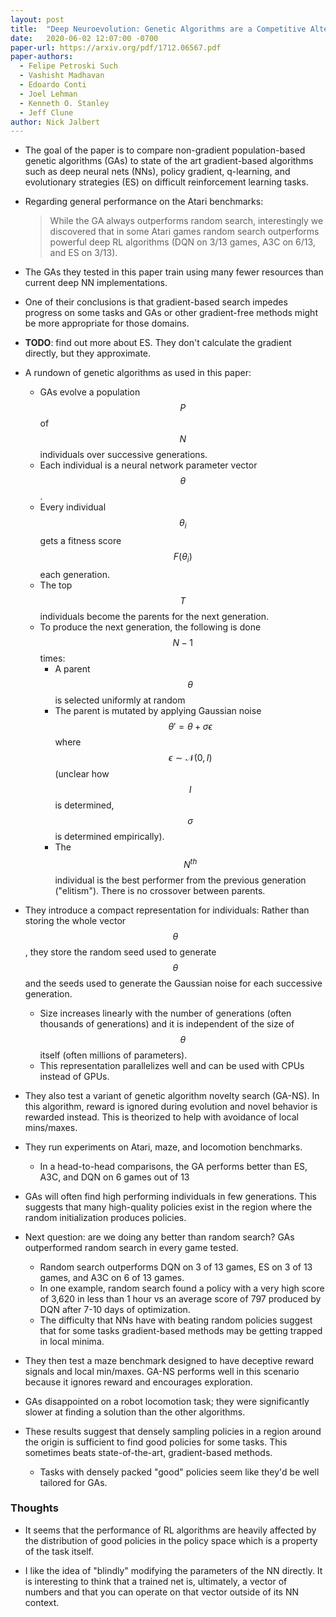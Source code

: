 ```yaml
---
layout: post
title:  "Deep Neuroevolution: Genetic Algorithms are a Competitive Alternative for Training Deep Neural Networks for Reinforcement Learning"
date:   2020-06-02 12:07:00 -0700
paper-url: https://arxiv.org/pdf/1712.06567.pdf
paper-authors:
  - Felipe Petroski Such
  - Vashisht Madhavan
  - Edoardo Conti
  - Joel Lehman
  - Kenneth O. Stanley
  - Jeff Clune
author: Nick Jalbert
---
```


* The goal of the paper is to compare non-gradient population-based genetic
  algorithms (GAs) to state of the art gradient-based algorithms such as deep
  neural nets (NNs), policy gradient, q-learning, and evolutionary strategies
  (ES) on difficult reinforcement learning tasks.

* Regarding general performance on the Atari benchmarks: 

  > While the GA always outperforms random search, interestingly we discovered
  > that in some Atari games random search outperforms powerful deep RL
  > algorithms (DQN on 3/13 games, A3C on 6/13, and ES on 3/13).

* The GAs they tested in this paper train using many fewer resources than
  current deep NN implementations.

* One of their conclusions is that gradient-based search impedes progress on
  some tasks and GAs or other gradient-free methods might be more appropriate
  for those domains.

* **TODO**: find out more about ES.  They don't calculate the gradient
  directly, but they approximate.

* A rundown of genetic algorithms as used in this paper:
  * GAs evolve a population $$P$$ of $$N$$ individuals over successive
    generations.
  * Each individual is a neural network parameter vector $$\theta$$.
  * Every individual $$\theta_i$$ gets a fitness score $$F(\theta_i)$$ each
    generation.
  * The top $$T$$ individuals become the parents for the next generation.
  * To produce the next generation, the following is done $$N-1$$ times:
    * A parent $$\theta$$ is selected uniformly at random
    * The parent is mutated by applying Gaussian noise $$\theta'=\theta +
      \sigma\epsilon$$ where $$\epsilon \sim \mathcal{N}(0,I)$$ (unclear how
      $$I$$ is determined, $$\sigma$$ is determined empirically).
    * The $$N^{th}$$ individual is the best performer from the previous
      generation ("elitism").  There is no crossover between parents.

* They introduce a compact representation for individuals: Rather than storing
  the whole vector $$\theta$$, they store the random seed used to generate
  $$\theta$$ and the seeds used to generate the Gaussian noise for each
  successive generation.
  * Size increases linearly with the number of generations (often thousands of
    generations) and it is independent of the size of $$\theta$$ itself (often
    millions of parameters).
  * This representation parallelizes well and can be used with CPUs instead of
    GPUs.

* They also test a variant of genetic algorithm novelty search (GA-NS).  In
  this algorithm, reward is ignored during evolution and novel behavior is
  rewarded instead.  This is theorized to help with avoidance of local
  mins/maxes.

* They run experiments on Atari, maze, and locomotion benchmarks.
  * In a head-to-head comparisons, the GA performs better than ES, A3C, and DQN
    on 6 games out of 13

* GAs will often find high performing individuals in few generations.  This
  suggests that many high-quality policies exist in the region where the random
  initialization produces policies.  

* Next question: are we doing any better than random search?  GAs outperformed
  random search in every game tested.
  * Random search outperforms DQN on 3 of 13 games, ES on 3 of 13 games, and
    A3C on 6 of 13 games.
  * In one example, random search found a policy with a very high score of
    3,620 in less than 1 hour vs an average score of 797 produced by DQN after
    7-10 days of optimization.
  * The difficulty that NNs have with beating random policies suggest that for
    some tasks gradient-based methods may be getting trapped in local minima.


* They then test a maze benchmark designed to have deceptive reward signals and
  local min/maxes.  GA-NS performs well in this scenario because it ignores
  reward and encourages exploration.

* GAs disappointed on a robot locomotion task; they were significantly
  slower at finding a solution than the other algorithms.

* These results suggest that densely sampling policies in a region around the
  origin is sufficient to find good policies for some tasks.  This sometimes
  beats state-of-the-art, gradient-based methods. 
  * Tasks with densely packed "good" policies seem like they'd be well tailored
    for GAs.


### Thoughts

* It seems that the performance of RL algorithms are heavily affected by the
  distribution of good policies in the policy space which is a property of the
  task itself.

* I like the idea of "blindly" modifying the parameters of the NN directly.  It
  is interesting to think that a trained net is, ultimately, a vector of
  numbers and that you can operate on that vector outside of its NN context.
